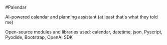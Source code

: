 #Palendar

AI-powered calendar and planning assistant (at least that's what they told me)

Open-source modules and libraries used:
calendar, datetime, json, Pyscript, Pyodide, Bootstrap, OpenAI SDK

